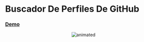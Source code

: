 # Buscador De Perfiles De GitHub

### [Demo](https://vigorous-tereshkova-4565f4.netlify.app/)

<p align="center">
  <img src="https://media.giphy.com/media/Di3izp2K6RlO1QfgRF/giphy.gif" alt="animated" />
</p>

